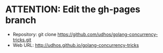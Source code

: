 # ATTENTION: Edit the gh-pages branch

* Repository: git clone https://github.com/udhos/golang-concurrency-tricks.git
* Web URL: http://udhos.github.io/golang-concurrency-tricks
